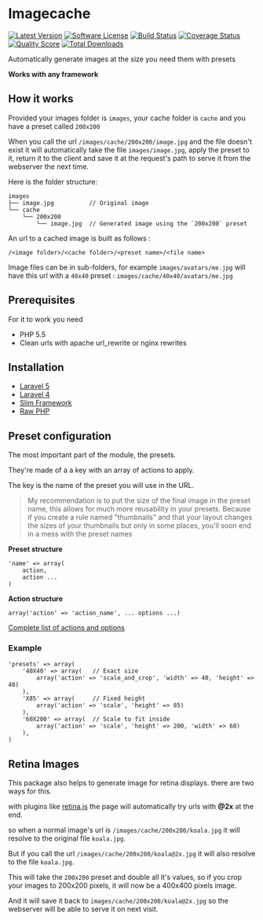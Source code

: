 # Imagecache
[![Latest Version](https://img.shields.io/github/release/onigoetz/imagecache.svg?style=flat-square)](https://github.com/onigoetz/imagecache/releases)
[![Software License](https://img.shields.io/badge/license-MIT-brightgreen.svg?style=flat-square)](https://github.com/onigoetz/imagecache/blob/master/LICENSE.md)
[![Build Status](https://img.shields.io/travis/onigoetz/imagecache/master.svg?style=flat-square)](https://travis-ci.org/onigoetz/imagecache)
[![Coverage Status](https://img.shields.io/scrutinizer/coverage/g/onigoetz/imagecache.svg?style=flat-square)](https://scrutinizer-ci.com/g/onigoetz/imagecache/code-structure)
[![Quality Score](https://img.shields.io/scrutinizer/g/onigoetz/imagecache.svg?style=flat-square)](https://scrutinizer-ci.com/g/onigoetz/imagecache)
[![Total Downloads](https://img.shields.io/packagist/dt/onigoetz/imagecache.svg?style=flat-square)](https://packagist.org/packages/onigoetz/imagecache)

Automatically generate images at the size you need them with presets

__Works with any framework__

## How it works

Provided your images folder is `images`, your cache folder is `cache` and you have a preset called `200x200`

When you call the url `/images/cache/200x200/image.jpg` and the file doesn't exist it will automatically take the file `images/image.jpg`, apply the preset to it, return it to the client and save it at the request's path to serve it from the webserver the next time.

Here is the folder structure:
```
images
├── image.jpg          // Original image
└── cache
    └── 200x200 
        └── image.jpg  // Generated image using the `200x200` preset
```

An url to a cached image is built as follows :

`/<image folder>/<cache folder>/<preset name>/<file name>`

Image files can be in sub-folders, for example  `images/avatars/me.jpg` will have this url with a `40x40` preset : `images/cache/40x40/avatars/me.jpg`

## Prerequisites
For it to work you need

- PHP 5.5
- Clean urls with apache url_rewrite or nginx rewrites

## Installation

- [Laravel 5](http://github.com/onigoetz/imagecache/tree/master/docs/laravel5.md)
- [Laravel 4](http://github.com/onigoetz/imagecache/tree/master/docs/laravel.md)
- [Slim Framework](http://github.com/onigoetz/imagecache/tree/master/docs/slim.md)
- [Raw PHP](http://github.com/onigoetz/imagecache/tree/master/docs/raw.md)

## Preset configuration

The most important part of the module, the presets.

They're made of a a key with an array of actions to apply.

The key is the name of the preset you will use in the URL.

> My recommendation is to put the size of the final image in the preset name,
> this allows for much more reusability in your presets. Because if you create a rule named "thumbnails"
> and that your layout changes the sizes of your thumbnails but only in some places, you'll soon end in a mess with the preset names

__Preset structure__

	'name' => array(
    	action,
    	action ...
	)

__Action structure__

	array('action' => 'action_name', ... options ...)

[Complete list of actions and options](http://github.com/onigoetz/imagecache/tree/master/docs/actions.md)

### Example

	'presets' => array(
	    '40X40' => array(   // Exact size
	        array('action' => 'scale_and_crop', 'width' => 40, 'height' => 40)
	    ),
	    'X85' => array(     // Fixed height
	        array('action' => 'scale', 'height' => 85)
	    ),
	    '60X200' => array(  // Scale to fit inside
	        array('action' => 'scale', 'height' => 200, 'width' => 60)
	    ),
	)

## Retina Images

This package also helps to generate image for retina displays. there are two ways for this.

with plugins like [retina.js](http://retinajs.com/) the page will automatically try urls with __@2x__ at the end.

so when a normal image's url is `/images/cache/200x200/koala.jpg` it will resolve to the original file `koala.jpg`.

But if you call the url `/images/cache/200x200/koala@2x.jpg` it will also resolve to the file `koala.jpg`.

This will take the `200x200` preset and double all it's values, so if you crop your images to 200x200 pixels, it will now be a 400x400 pixels image.

And it will save it back to `images/cache/200x200/koala@2x.jpg` so the webserver will be able to serve it on next visit.
